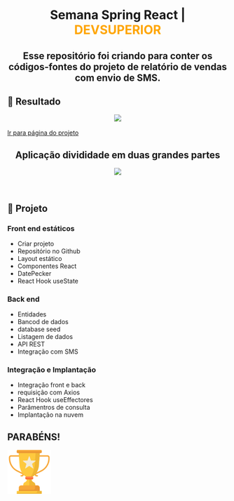 <div align = "center">
    <h1> Semana Spring React | <span style="color:orange">DEVSUPERIOR</span></h1>
</div>

<h2 align = "center">
  Esse repositório foi criando para conter os códigos-fontes do projeto de relatório de vendas com envio de SMS.
</h2>


<h2> 🚀 Resultado </h2>

 <p align="center">
<img src="https://user-images.githubusercontent.com/79487813/179277287-ad48d1d1-8edd-49f6-9379-1272d5bb41e2.gif"/></P>

<a href="https://dsmeta-paulodias.netlify.app/" target="_blank">Ir para página do projeto</a>

<div id="objetivo">

<h2 align="center">Aplicação divididade em duas grandes partes</h2>
 <p align="center">
<img src="https://user-images.githubusercontent.com/79487813/179284946-3e02eb60-2a6b-4758-b1a6-73128b98e2dc.png"/></P>

</br>

## 📝 Projeto

### Front end estáticos
- Criar projeto
- Repositório no Github
- Layout estático
- Componentes React
- DatePecker
- React Hook useState
### Back end
- Entidades
- Bancod de dados
- database seed
- Listagem de dados
- API REST
- Integração com SMS
### Integração e Implantação
- Integração front e back
- requisição com Axios
- React Hook useEffectores
- Parâmentros de consulta
- Implantação na nuvem

## PARABÉNS!

![Parabéns!](https://raw.githubusercontent.com/devsuperior/bds-assets/main/img/trophy.png)
